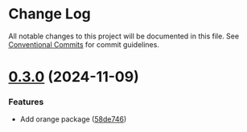 # Change Log

All notable changes to this project will be documented in this file.
See [Conventional Commits](https://conventionalcommits.org) for commit guidelines.

# [0.3.0](https://github.com/mary725/lerna-example/compare/v0.2.1...v0.3.0) (2024-11-09)


### Features

* Add orange package ([58de746](https://github.com/mary725/lerna-example/commit/58de7462e3c4b35bac10eff860a04e976820cfe5))
